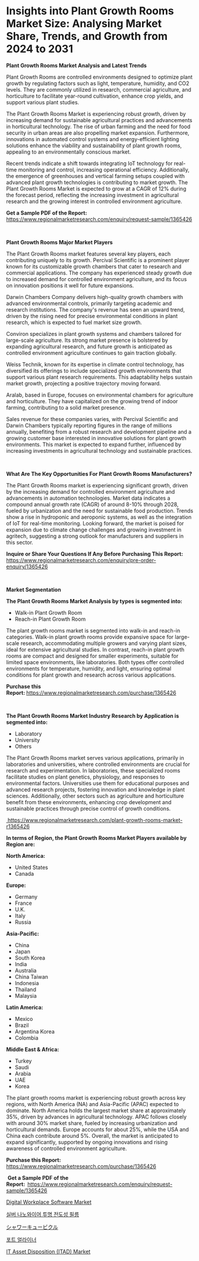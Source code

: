 <p><h1>Insights into Plant Growth Rooms Market Size: Analysing Market Share, Trends, and Growth from 2024 to 2031</h1></p><p><strong>Plant Growth Rooms Market Analysis and Latest Trends</strong></p>
<p><p>Plant Growth Rooms are controlled environments designed to optimize plant growth by regulating factors such as light, temperature, humidity, and CO2 levels. They are commonly utilized in research, commercial agriculture, and horticulture to facilitate year-round cultivation, enhance crop yields, and support various plant studies.</p><p>The Plant Growth Rooms Market is experiencing robust growth, driven by increasing demand for sustainable agricultural practices and advancements in horticultural technology. The rise of urban farming and the need for food security in urban areas are also propelling market expansion. Furthermore, innovations in automated control systems and energy-efficient lighting solutions enhance the viability and sustainability of plant growth rooms, appealing to an environmentally conscious market.</p><p>Recent trends indicate a shift towards integrating IoT technology for real-time monitoring and control, increasing operational efficiency. Additionally, the emergence of greenhouses and vertical farming setups coupled with advanced plant growth technologies is contributing to market growth. The Plant Growth Rooms Market is expected to grow at a CAGR of 12% during the forecast period, reflecting the increasing investment in agricultural research and the growing interest in controlled environment agriculture.</p></p>
<p><strong>Get a Sample PDF of the Report:&nbsp;</strong> <a href="https://www.regionalmarketresearch.com/enquiry/request-sample/1365426">https://www.regionalmarketresearch.com/enquiry/request-sample/1365426</a></p>
<p>&nbsp;</p>
<p><strong>Plant Growth Rooms Major Market Players</strong></p>
<p><p>The Plant Growth Rooms market features several key players, each contributing uniquely to its growth. Percival Scientific is a prominent player known for its customizable growth chambers that cater to research and commercial applications. The company has experienced steady growth due to increased demand for controlled environment agriculture, and its focus on innovation positions it well for future expansions.</p><p>Darwin Chambers Company delivers high-quality growth chambers with advanced environmental controls, primarily targeting academic and research institutions. The company's revenue has seen an upward trend, driven by the rising need for precise environmental conditions in plant research, which is expected to fuel market size growth.</p><p>Conviron specializes in plant growth systems and chambers tailored for large-scale agriculture. Its strong market presence is bolstered by expanding agricultural research, and future growth is anticipated as controlled environment agriculture continues to gain traction globally.</p><p>Weiss Technik, known for its expertise in climate control technology, has diversified its offerings to include specialized growth environments that support various plant research requirements. This adaptability helps sustain market growth, projecting a positive trajectory moving forward.</p><p>Aralab, based in Europe, focuses on environmental chambers for agriculture and horticulture. They have capitalized on the growing trend of indoor farming, contributing to a solid market presence.</p><p>Sales revenue for these companies varies, with Percival Scientific and Darwin Chambers typically reporting figures in the range of millions annually, benefiting from a robust research and development pipeline and a growing customer base interested in innovative solutions for plant growth environments. This market is expected to expand further, influenced by increasing investments in agricultural technology and sustainable practices.</p></p>
<p>&nbsp;</p>
<p><strong>What Are The Key Opportunities For Plant Growth Rooms Manufacturers?</strong></p>
<p><p>The Plant Growth Rooms market is experiencing significant growth, driven by the increasing demand for controlled environment agriculture and advancements in automation technologies. Market data indicates a compound annual growth rate (CAGR) of around 8-10% through 2028, fueled by urbanization and the need for sustainable food production. Trends show a rise in hydroponic and aeroponic systems, as well as the integration of IoT for real-time monitoring. Looking forward, the market is poised for expansion due to climate change challenges and growing investment in agritech, suggesting a strong outlook for manufacturers and suppliers in this sector.</p></p>
<p><strong>Inquire or Share Your Questions If Any Before Purchasing This Report:</strong> <a href="https://www.regionalmarketresearch.com/enquiry/pre-order-enquiry/1365426">https://www.regionalmarketresearch.com/enquiry/pre-order-enquiry/1365426</a></p>
<p>&nbsp;</p>
<p><strong>Market Segmentation</strong></p>
<p><strong>The Plant Growth Rooms Market Analysis by types is segmented into:</strong></p>
<p><ul><li>Walk-in Plant Growth Room</li><li>Reach-in Plant Growth Room</li></ul></p>
<p><p>The plant growth rooms market is segmented into walk-in and reach-in categories. Walk-in plant growth rooms provide expansive space for large-scale research, accommodating multiple growers and varying plant sizes, ideal for extensive agricultural studies. In contrast, reach-in plant growth rooms are compact and designed for smaller experiments, suitable for limited space environments, like laboratories. Both types offer controlled environments for temperature, humidity, and light, ensuring optimal conditions for plant growth and research across various applications.</p></p>
<p><strong>Purchase this Report:&nbsp;</strong><a href="https://www.regionalmarketresearch.com/purchase/1365426">https://www.regionalmarketresearch.com/purchase/1365426</a></p>
<p>&nbsp;</p>
<p><strong>The Plant Growth Rooms Market Industry Research by Application is segmented into:</strong></p>
<p><ul><li>Laboratory</li><li>University</li><li>Others</li></ul></p>
<p><p>The Plant Growth Rooms market serves various applications, primarily in laboratories and universities, where controlled environments are crucial for research and experimentation. In laboratories, these specialized rooms facilitate studies on plant genetics, physiology, and responses to environmental factors. Universities use them for educational purposes and advanced research projects, fostering innovation and knowledge in plant sciences. Additionally, other sectors such as agriculture and horticulture benefit from these environments, enhancing crop development and sustainable practices through precise control of growth conditions.</p></p>
<p><a href="https://www.regionalmarketresearch.com/plant-growth-rooms-market-r1365426">&nbsp;https://www.regionalmarketresearch.com/plant-growth-rooms-market-r1365426</a></p>
<p><strong>In terms of Region, the Plant Growth Rooms Market Players available by Region are:</strong></p>
<p>
    <p> <strong> North America: </strong>
        <ul>
            <li>United States</li>
            <li>Canada</li>
        </ul>
        </p> 
    <p> <strong> Europe: </strong>
        <ul>
            <li>Germany</li>
            <li>France</li>
            <li>U.K.</li>
            <li>Italy</li>
            <li>Russia</li>
        </ul>
        </p> 
    <p> <strong> Asia-Pacific: </strong>
        <ul>
            <li>China</li>
            <li>Japan</li>
            <li>South Korea</li>
            <li>India</li>
            <li>Australia</li>
            <li>China Taiwan</li>
            <li>Indonesia</li>
            <li>Thailand</li>
            <li>Malaysia</li>
        </ul>
        </p> 
    <p> <strong> Latin America: </strong>
        <ul>
            <li>Mexico</li>
            <li>Brazil</li>
            <li>Argentina Korea</li>
            <li>Colombia</li>
        </ul>
        </p> 
    <p> <strong> Middle East & Africa: </strong>
        <ul>
            <li>Turkey</li>
            <li>Saudi</li>
            <li>Arabia</li>
            <li>UAE</li>
            <li>Korea</li>
        </ul>
    </p>
    </p>
<p><p>The plant growth rooms market is experiencing robust growth across key regions, with North America (NA) and Asia-Pacific (APAC) expected to dominate. North America holds the largest market share at approximately 35%, driven by advances in agricultural technology. APAC follows closely with around 30% market share, fueled by increasing urbanization and horticultural demands. Europe accounts for about 25%, while the USA and China each contribute around 5%. Overall, the market is anticipated to expand significantly, supported by ongoing innovations and rising awareness of controlled environment agriculture.</p></p>
<p><strong>Purchase this Report: </strong><a href="https://www.regionalmarketresearch.com/purchase/1365426">https://www.regionalmarketresearch.com/purchase/1365426</a></p>
<p>&nbsp;<strong>Get a Sample PDF of the Report:&nbsp;&nbsp;</strong><a href="https://www.regionalmarketresearch.com/enquiry/request-sample/1365426">https://www.regionalmarketresearch.com/enquiry/request-sample/1365426</a></p>
<p><strong></strong></p>
<p><p><a href="https://www.linkedin.com/pulse/what-factors-influence-digital-workplace-software-market-coming-9vykf?trackingId=pIDXcolNRHiJQxHBp4%2BBtw%3D%3D">Digital Workplace Software Market</a></p><p><a href="https://medium.com/@appleblossomclinic/%EA%B8%80%EB%A1%9C%EB%B2%8C-%EC%8B%A4%EB%B2%84-%EB%82%98%EB%85%B8%EC%99%80%EC%9D%B4%EC%96%B4-%ED%88%AC%EB%AA%85-%EC%A0%84%EB%8F%84%EC%84%B1-%ED%95%84%EB%A6%84-%EC%8B%9C%EC%9E%A5-%EB%8F%99%ED%96%A5%EC%97%90-%EB%8C%80%ED%95%9C-%EC%A0%84%EB%9E%B5%EC%A0%81-%ED%86%B5%EC%B0%B0%EB%A0%A5-2024-2031-169%ED%8E%98%EC%9D%B4%EC%A7%80%EC%97%90-%EA%B1%B8%EC%B3%90-%EB%8B%A4%EB%A3%B8-c0f024996e38?postPublishedType=repub">실버 나노와이어 투명 전도성 필름</a></p><p><a href="https://medium.com/@ertg45hg/%E7%8F%BE%E5%9C%A8%E3%81%8A%E3%82%88%E3%81%B3%E5%B0%86%E6%9D%A5%E3%81%AE%E3%82%B7%E3%83%A3%E3%83%AF%E3%83%BC%E3%82%AD%E3%83%A3%E3%83%93%E3%83%B3%E5%B8%82%E5%A0%B4%E3%81%AE%E5%B1%95%E6%9C%9B%E3%81%AF%E4%BD%95%E3%81%A7%E3%81%99%E3%81%8B-%E5%B8%82%E5%A0%B4%E5%88%86%E6%9E%90%E3%81%A8%E4%BB%8A%E5%BE%8C%E3%81%AE%E6%96%B9%E5%90%91%E6%80%A7-2024-2031-52193a6738f7?postPublishedType=repub">シャワーキュービクル</a></p><p><a href="https://medium.com/@appleblossomclinic/%ED%8F%AC%ED%8A%B8-%EC%A0%95%EB%A0%AC%EA%B8%B0-%EC%8B%9C%EC%9E%A5-%EC%97%AD%ED%95%99-%ED%83%90%EA%B5%AC-%EA%B8%80%EB%A1%9C%EB%B2%8C-%ED%8A%B8%EB%A0%8C%EB%93%9C-%EB%B0%8F-%EB%AF%B8%EB%9E%98-%EC%84%B1%EC%9E%A5-%EC%A0%84%EB%A7%9D-2024-2031-159%ED%8E%98%EC%9D%B4%EC%A7%80%EC%97%90-%EA%B1%B8%EC%B3%90-%EB%8B%A4%EB%A3%B8-833ba9ce0593?postPublishedType=repub">포트 얼라이너</a></p><p><a href="https://www.linkedin.com/pulse/asset-disposition-itad-market-share-size-trends-industry-uwnbf?trackingId=k7n%2Fm6ELS7iOl1b%2Bj7I9Dg%3D%3D">IT Asset Disposition (ITAD) Market</a></p></p>